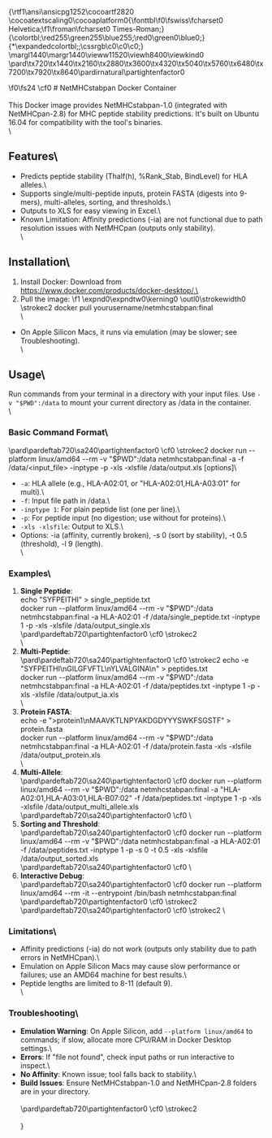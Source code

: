 {\rtf1\ansi\ansicpg1252\cocoartf2820
\cocoatextscaling0\cocoaplatform0{\fonttbl\f0\fswiss\fcharset0 Helvetica;\f1\froman\fcharset0 Times-Roman;}
{\colortbl;\red255\green255\blue255;\red0\green0\blue0;}
{\*\expandedcolortbl;;\cssrgb\c0\c0\c0;}
\margl1440\margr1440\vieww11520\viewh8400\viewkind0
\pard\tx720\tx1440\tx2160\tx2880\tx3600\tx4320\tx5040\tx5760\tx6480\tx7200\tx7920\tx8640\pardirnatural\partightenfactor0

\f0\fs24 \cf0 # NetMHCstabpan Docker Container\
\
This Docker image provides NetMHCstabpan-1.0 (integrated with NetMHCpan-2.8) for MHC peptide stability predictions. It's built on Ubuntu 16.04 for compatibility with the tool's binaries.\
\
## Features\
- Predicts peptide stability (Thalf(h), %Rank_Stab, BindLevel) for HLA alleles.\
- Supports single/multi-peptide inputs, protein FASTA (digests into 9-mers), multi-alleles, sorting, and thresholds.\
- Outputs to XLS for easy viewing in Excel.\
- Known Limitation: Affinity predictions (-ia) are not functional due to path resolution issues with NetMHCpan (outputs only stability).\
\
## Installation\
1. Install Docker: Download from https://www.docker.com/products/docker-desktop/.\
2. Pull the image: 
\f1 \expnd0\expndtw0\kerning0
\outl0\strokewidth0 \strokec2 docker pull yourusername/netmhcstabpan:final\
\
- On Apple Silicon Macs, it runs via emulation (may be slower; see Troubleshooting).\
\
## Usage\
Run commands from your terminal in a directory with your input files. Use `-v "$PWD":/data` to mount your current directory as /data in the container.\
\
### Basic Command Format\
\pard\pardeftab720\sa240\partightenfactor0
\cf0 \strokec2 docker run --platform linux/amd64 --rm -v "$PWD":/data netmhcstabpan:final -a  -f /data/<input_file> -inptype  -p -xls -xlsfile /data/output.xls [options]\
- `-a`: HLA allele (e.g., HLA-A02:01, or "HLA-A02:01,HLA-A03:01" for multi).\
- `-f`: Input file path in /data.\
- `-inptype 1`: For plain peptide list (one per line).\
- `-p`: For peptide input (no digestion; use without for proteins).\
- `-xls -xlsfile`: Output to XLS.\
- Options: -ia (affinity, currently broken), -s 0 (sort by stability), -t 0.5 (threshold), -l 9 (length).\
\
### Examples\
1. **Single Peptide**:\
echo "SYFPEITHI" > single_peptide.txt\
docker run --platform linux/amd64 --rm -v "$PWD":/data netmhcstabpan:final -a HLA-A02:01 -f /data/single_peptide.txt -inptype 1 -p -xls -xlsfile /data/output_single.xls\
\pard\pardeftab720\partightenfactor0
\cf0 \strokec2 \
\
2. **Multi-Peptide**:\
\pard\pardeftab720\sa240\partightenfactor0
\cf0 \strokec2 echo -e "SYFPEITHI\\nGILGFVFTL\\nYLVALGINA\\n" > peptides.txt\
docker run --platform linux/amd64 --rm -v "$PWD":/data netmhcstabpan:final -a HLA-A02:01 -f /data/peptides.txt -inptype 1 -p -xls -xlsfile /data/output_ia.xls\
\
3. **Protein FASTA**:\
echo -e ">protein1\\nMAAVKTLNPYAKDGDYYYSWKFSGSTF" > protein.fasta\
docker run --platform linux/amd64 --rm -v "$PWD":/data netmhcstabpan:final -a HLA-A02:01 -f /data/protein.fasta -xls -xlsfile /data/output_protein.xls\
\
4. **Multi-Allele**:\
\pard\pardeftab720\sa240\partightenfactor0
\cf0 docker run --platform linux/amd64 --rm -v "$PWD":/data netmhcstabpan:final -a "HLA-A02:01,HLA-A03:01,HLA-B07:02" -f /data/peptides.txt -inptype 1 -p -xls -xlsfile /data/output_multi_allele.xls\
\pard\pardeftab720\sa240\partightenfactor0
\cf0 \
5. **Sorting and Threshold**:\
\pard\pardeftab720\sa240\partightenfactor0
\cf0 docker run --platform linux/amd64 --rm -v "$PWD":/data netmhcstabpan:final -a HLA-A02:01 -f /data/peptides.txt -inptype 1 -p -s 0 -t 0.5 -xls -xlsfile /data/output_sorted.xls\
\pard\pardeftab720\sa240\partightenfactor0
\cf0 \
6. **Interactive Debug**:\
\pard\pardeftab720\sa240\partightenfactor0
\cf0 docker run --platform linux/amd64 --rm -it --entrypoint /bin/bash netmhcstabpan:final\
\pard\pardeftab720\partightenfactor0
\cf0 \strokec2 \
\pard\pardeftab720\sa240\partightenfactor0
\cf0 \strokec2 \
### Limitations\
- Affinity predictions (-ia) do not work (outputs only stability due to path errors in NetMHCpan).\
- Emulation on Apple Silicon Macs may cause slow performance or failures; use an AMD64 machine for best results.\
- Peptide lengths are limited to 8-11 (default 9).\
\
### Troubleshooting\
- **Emulation Warning**: On Apple Silicon, add `--platform linux/amd64` to commands; if slow, allocate more CPU/RAM in Docker Desktop settings.\
- **Errors**: If "file not found", check input paths or run interactive to inspect.\
- **No Affinity**: Known issue; tool falls back to stability.\
- **Build Issues**: Ensure NetMHCstabpan-1.0 and NetMHCpan-2.8 folders are in your directory.\
\
\pard\pardeftab720\partightenfactor0
\cf0 \strokec2 \
\
}